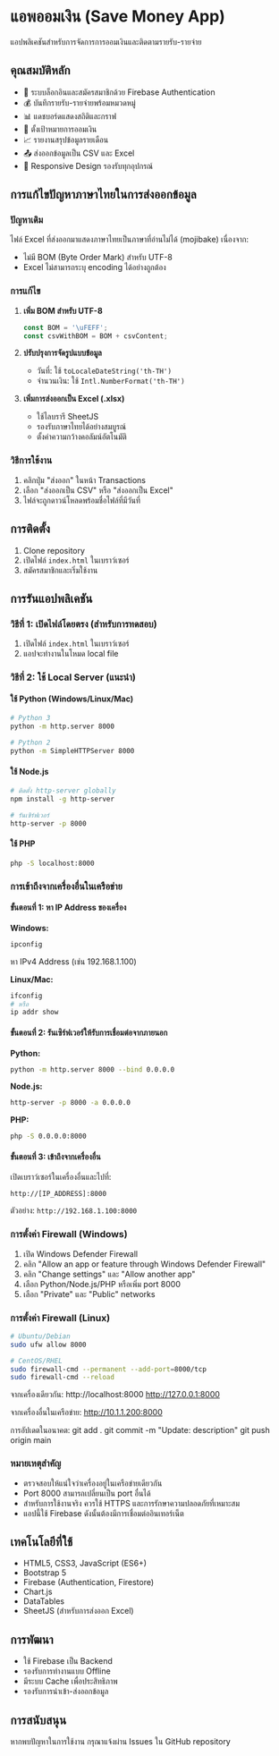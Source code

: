 # แอพออมเงิน (Save Money App)

แอปพลิเคชันสำหรับการจัดการการออมเงินและติดตามรายรับ-รายจ่าย

## คุณสมบัติหลัก

- 🔐 ระบบล็อกอินและสมัครสมาชิกด้วย Firebase Authentication
- 💰 บันทึกรายรับ-รายจ่ายพร้อมหมวดหมู่
- 📊 แดชบอร์ดแสดงสถิติและกราฟ
- 🎯 ตั้งเป้าหมายการออมเงิน
- 📈 รายงานสรุปข้อมูลรายเดือน
- 📤 ส่งออกข้อมูลเป็น CSV และ Excel
- 📱 Responsive Design รองรับทุกอุปกรณ์

## การแก้ไขปัญหาภาษาไทยในการส่งออกข้อมูล

### ปัญหาเดิม
ไฟล์ Excel ที่ส่งออกมาแสดงภาษาไทยเป็นภาษาที่อ่านไม่ได้ (mojibake) เนื่องจาก:
- ไม่มี BOM (Byte Order Mark) สำหรับ UTF-8
- Excel ไม่สามารถระบุ encoding ได้อย่างถูกต้อง

### การแก้ไข
1. **เพิ่ม BOM สำหรับ UTF-8**
   ```javascript
   const BOM = '\uFEFF';
   const csvWithBOM = BOM + csvContent;
   ```

2. **ปรับปรุงการจัดรูปแบบข้อมูล**
   - วันที่: ใช้ `toLocaleDateString('th-TH')`
   - จำนวนเงิน: ใช้ `Intl.NumberFormat('th-TH')`

3. **เพิ่มการส่งออกเป็น Excel (.xlsx)**
   - ใช้ไลบรารี SheetJS
   - รองรับภาษาไทยได้อย่างสมบูรณ์
   - ตั้งค่าความกว้างคอลัมน์อัตโนมัติ

### วิธีการใช้งาน
1. คลิกปุ่ม "ส่งออก" ในหน้า Transactions
2. เลือก "ส่งออกเป็น CSV" หรือ "ส่งออกเป็น Excel"
3. ไฟล์จะถูกดาวน์โหลดพร้อมชื่อไฟล์ที่มีวันที่

## การติดตั้ง

1. Clone repository
2. เปิดไฟล์ `index.html` ในเบราว์เซอร์
3. สมัครสมาชิกและเริ่มใช้งาน

## การรันแอปพลิเคชัน

### วิธีที่ 1: เปิดไฟล์โดยตรง (สำหรับการทดสอบ)
1. เปิดไฟล์ `index.html` ในเบราว์เซอร์
2. แอปจะทำงานในโหมด local file

### วิธีที่ 2: ใช้ Local Server (แนะนำ)
#### ใช้ Python (Windows/Linux/Mac)
```bash
# Python 3
python -m http.server 8000

# Python 2
python -m SimpleHTTPServer 8000
```

#### ใช้ Node.js
```bash
# ติดตั้ง http-server globally
npm install -g http-server

# รันเซิร์ฟเวอร์
http-server -p 8000
```

#### ใช้ PHP
```bash
php -S localhost:8000
```

### การเข้าถึงจากเครื่องอื่นในเครือข่าย

#### ขั้นตอนที่ 1: หา IP Address ของเครื่อง
**Windows:**
```cmd
ipconfig
```
หา IPv4 Address (เช่น 192.168.1.100)

**Linux/Mac:**
```bash
ifconfig
# หรือ
ip addr show
```

#### ขั้นตอนที่ 2: รันเซิร์ฟเวอร์ให้รับการเชื่อมต่อจากภายนอก
**Python:**
```bash
python -m http.server 8000 --bind 0.0.0.0
```

**Node.js:**
```bash
http-server -p 8000 -a 0.0.0.0
```

**PHP:**
```bash
php -S 0.0.0.0:8000
```

#### ขั้นตอนที่ 3: เข้าถึงจากเครื่องอื่น
เปิดเบราว์เซอร์ในเครื่องอื่นและไปที่:
```
http://[IP_ADDRESS]:8000
```
ตัวอย่าง: `http://192.168.1.100:8000`

### การตั้งค่า Firewall (Windows)
1. เปิด Windows Defender Firewall
2. คลิก "Allow an app or feature through Windows Defender Firewall"
3. คลิก "Change settings" และ "Allow another app"
4. เลือก Python/Node.js/PHP หรือเพิ่ม port 8000
5. เลือก "Private" และ "Public" networks

### การตั้งค่า Firewall (Linux)
```bash
# Ubuntu/Debian
sudo ufw allow 8000

# CentOS/RHEL
sudo firewall-cmd --permanent --add-port=8000/tcp
sudo firewall-cmd --reload
```

จากเครื่องเดียวกัน:
http://localhost:8000
http://127.0.0.1:8000

จากเครื่องอื่นในเครือข่าย:
http://10.1.1.200:8000


การอัปเดตในอนาคต:
git add .
git commit -m "Update: description"
git push origin main


### หมายเหตุสำคัญ
- ตรวจสอบให้แน่ใจว่าเครื่องอยู่ในเครือข่ายเดียวกัน
- Port 8000 สามารถเปลี่ยนเป็น port อื่นได้
- สำหรับการใช้งานจริง ควรใช้ HTTPS และการรักษาความปลอดภัยที่เหมาะสม
- แอปนี้ใช้ Firebase ดังนั้นต้องมีการเชื่อมต่ออินเทอร์เน็ต

## เทคโนโลยีที่ใช้

- HTML5, CSS3, JavaScript (ES6+)
- Bootstrap 5
- Firebase (Authentication, Firestore)
- Chart.js
- DataTables
- SheetJS (สำหรับการส่งออก Excel)

## การพัฒนา

- ใช้ Firebase เป็น Backend
- รองรับการทำงานแบบ Offline
- มีระบบ Cache เพื่อประสิทธิภาพ
- รองรับการนำเข้า-ส่งออกข้อมูล

## การสนับสนุน

หากพบปัญหาในการใช้งาน กรุณาแจ้งผ่าน Issues ใน GitHub repository
